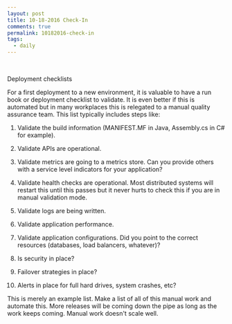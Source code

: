 ```yaml
---
layout: post
title: 10-18-2016 Check-In
comments: true
permalink: 10182016-check-in
tags:
  - daily
---
```


&nbsp;

Deployment checklists

For a first deployment to a new environment, it is valuable to have a run book or deployment checklist to validate.  It is even better if this is automated but in many workplaces this is relegated to a manual quality assurance team.  This list typically includes steps like:

  1.  Validate the build information (MANIFEST.MF in Java, Assembly.cs in C# for example).

  2.  Validate APIs are operational.

  3.  Validate metrics are going to a metrics store.  Can you provide others with a service level indicators for your application?

  4.  Validate health checks are operational.  Most distributed systems will restart this until this passes but it never hurts to check this if you are in manual validation mode.

  5.  Validate logs are being written. 

  6.  Validate application performance.

  7.  Validate application configurations.  Did you point to the correct resources (databases, load balancers, whatever)?

  8.  Is security in place?

  9.  Failover strategies in place?

  10. Alerts in place for full hard drives, system crashes, etc?

This is merely an example list.  Make a list of all of this manual work and automate this.  More releases will be coming down the pipe as long as the work keeps coming.  Manual work doesn't scale well.